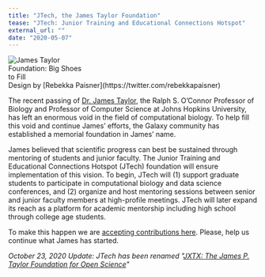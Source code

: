 ```yaml
---
title: "JTech, the James Taylor Foundation"
tease: "JTech: Junior Training and Educational Connections Hotspot"
external_url: ""
date: "2020-05-07"
---
```


<div class="float-right">
<img  src="/src/jxtx/jtech-shoes-400.png" alt="James Taylor Foundation: Big Shoes to Fill" style="max-width: 10rem" /><br />
<div class="small float-right">Design by [Rebekka Paisner](https://twitter.com/rebekkapaisner)</div>
</div>

The recent passing of [Dr. James Taylor](/src/jxtx/index.md), the Ralph S. O’Connor Professor of Biology and Professor of Computer Science at Johns Hopkins University, has left an enormous void in the field of computational biology. To help fill this void and continue James’ efforts, the Galaxy community has established a memorial foundation in James’ name.

James believed that scientific progress can best be sustained through mentoring of students and junior faculty. The Junior Training and Educational Connections Hotspot (JTech) foundation will ensure implementation of this vision. To begin, JTech will  (1) support  graduate students to participate in computational biology and data science conferences, and (2) organize and host mentoring sessions between senior and junior faculty members at high-profile meetings. JTech will later expand its reach as a platform for academic mentorship including high school through college age students.

To make this happen we are [accepting contributions here](/src/jxtx/foundation/index.md). Please, help us continue what James has started.


*October 23, 2020 Update: JTech has been renamed "[JXTX: The James P. Taylor Foundation for Open Science](](/src/jxtx/foundation/index.md))"*
